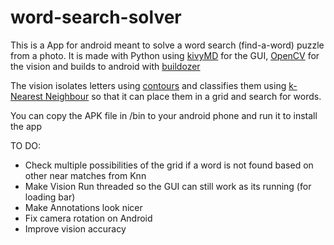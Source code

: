 # word-search-solver

This is a App for android meant to solve a word search (find-a-word) puzzle from a photo.
It is made with Python using [kivyMD](https://github.com/kivymd/KivyMD) for the GUI, [OpenCV](https://docs.opencv.org/master/d0/de3/tutorial_py_intro.html) for the vision and builds to android with [buildozer](https://github.com/kivy/buildozer)

The vision isolates letters using [contours](https://opencv-python-tutroals.readthedocs.io/en/latest/py_tutorials/py_imgproc/py_contours/py_contours_begin/py_contours_begin.html#contours-getting-started) and classifies them using [k-Nearest Neighbour](https://docs.opencv.org/master/d0/d72/tutorial_py_knn_index.html) so that it can place them in a grid and search for words.

You can copy the APK file in /bin to your android phone and run it to install the app

TO DO:
 - Check multiple possibilities of the grid if a word is not found based on other near matches from Knn
 - Make Vision Run threaded so the GUI can still work as its running (for loading bar)
 - Make Annotations look nicer
 - Fix camera rotation on Android
 - Improve vision accuracy